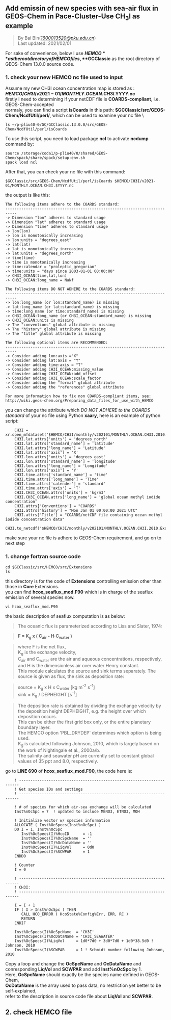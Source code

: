 ## Add emissin of new species with sea-air flux in GEOS-Chem in Pace-Cluster-Use CH<sub>3</sub>I as example
> By Bai Bin(*1600013520@pku.edu.cn*)\
> Last updated: 2021/02/01

For sake of convenience, 
below I use **$HEMCO** as the root directory of HEMCO files,
**$GCClassic** as the root directory of GEOS-Chem 13.0.0 source code.
### 1. check your new HEMCO nc file used to input
Assume my new CH3I ocean concentration map is stored as : **$HEMCO/CH3I/v2021-01/MONTHLY.OCEAN.CH3I.$YYYY.nc** \
firstly I need to determining if your netCDF file is **COARDS-compliant**, i.e. GEOS-Chem-accepted\
normaly, you can find a script **isCoards** in this path: **$GCClassic/src/GEOS-Chem/NcdfUtil/perl/**, which can be used to examine your nc file \
```
ls ~/p-pliu40-0/GC/GCClassic.13.0.0/src/GEOS-Chem/NcdfUtil/perl/isCoards
```
To use this script, you need to load package **ncl** to activate **ncdump** command by:
```
source /storage/coda1/p-pliu40/0/shared/GEOS-Chem/spack/share/spack/setup-env.sh
spack load ncl
```
After that, you can check your nc file with this command:
```
$GCClassic/src/GEOS-Chem/NcdfUtil/perl/isCoards $HEMCO/CH3I/v2021-01/MONTHLY.OCEAN.CH3I.$YYYY.nc
```
the output is like this:
```
The following items adhere to the COARDS standard:
---------------------------------------------------------------------------
-> Dimension "lon" adheres to standard usage
-> Dimension "lat" adheres to standard usage
-> Dimension "time" adheres to standard usage
-> lon(lon)
-> lon is monotonically increasing
-> lon:units = "degrees_east"
-> lat(lat)
-> lat is monotonically increasing
-> lat:units = "degrees_north"
-> time(time)
-> time is monotonically increasing
-> time:calendar = "proleptic_gregorian"
-> time:units = "days since 2003-01-01 00:00:00"
-> CH3I_OCEAN(time,lat,lon)
-> CH3I_OCEAN:long_name = NaNf

The following items DO NOT ADHERE to the COARDS standard:
---------------------------------------------------------------------------
-> lon:long_name (or lon:standard_name) is missing
-> lat:long_name (or lat:standard_name) is missing
-> time:long_name (or time:standard_name) is missing
-> CH3I_OCEAN:long_name (or CH3I_OCEAN:standard_name) is missing
-> CH3I_OCEAN:units is missing
-> The "conventions" global attribute is missing
-> The "history" global attribute is missing
-> The "title" global attribute is missing

The following optional items are RECOMMENDED:
---------------------------------------------------------------------------
-> Consider adding lon:axis ="X"
-> Consider adding lat:axis = "Y"
-> Consider adding time:axis = "T"
-> Consider adding CH3I_OCEAN:missing_value
-> Consider adding CH3I_OCEAN:add_offset
-> Consider adding CH3I_OCEAN:scale_factor
-> Consider adding the "format" global attribute
-> Consider adding the "references" global attribute

For more information how to fix non COARDS-compliant items, see:
http://wiki.geos-chem.org/Preparing_data_files_for_use_with_HEMCO
```
you can change the attribute which *DO NOT ADHERE to the COARDS standard* of your nc file using Python **xaary**, here is an example of python script:
```
    CH3I = xr.open_mfdataset('$HEMCO/CH3I/monthly/v202101/MONTHLY.OCEAN.CH3I.2010.nc')
    CH3I.lat.attrs['units'] = 'degrees_north'
    CH3I.lat.attrs['standard_name'] = 'latitude'
    CH3I.lat.attrs['long_name'] = 'Latitude'
    CH3I.lat.attrs['axis'] = 'X'
    CH3I.lon.attrs['units'] = 'degrees_east'
    CH3I.lon.attrs['standard_name'] = 'longitude'
    CH3I.lon.attrs['long_name'] = 'Longitude'
    CH3I.lon.attrs['axis'] = 'Y'
    CH3I.time.attrs['standard_name'] = 'time'
    CH3I.time.attrs['long_name'] = 'Time'
    CH3I.time.attrs['calender'] = 'standard'
    CH3I.time.attrs['axis'] = 'T'
    CH3I.CH3I_OCEAN.attrs['units'] = 'kg/m3'
    CH3I.CH3I_OCEAN.attrs['long_name'] = 'global ocean methyl iodide concentration'
    CH3I.attrs['Conventions'] = "COARDS"
    CH3I.attrs['history'] = "Mon Jan 01 00:00:00 2021 UTC"
    CH3I.attrs['Title'] = "COARDS/netCDF file containing ocean methyl iodide concentration data"
    CH3I.to_netcdf('$HEMCO/CH3I/monthly/v202101/MONTHLY.OCEAN.CH3I.2010.Examined.nc')
```
make sure your nc file is adhere to GEOS-Chem requirement, and go on to next step

### 1. change fortran source code
```
cd $GCClassic/src/HEMCO/src/Extensions
ls
```
this directory is for the code of **Extensions** controlling emission other than those in **Core** Extensions.\
you can find **hcox_seaflux_mod.F90** which is in charge of the seaflux emission of several species now.
```
vi hcox_seaflux_mod.F90
```
the basic description of seaflux computation is as below:
> The oceanic flux is parameterized according to Liss and Slater, 1974:

> **F = K<sub>g</sub> x ( C<sub>air</sub> - H·C<sub>water</sub> )**

> where F is the net flux, \
> K<sub>g</sub> is the exchange velocity, \
> C<sub>air</sub> and C<sub>water</sub> are the air and aqueous concentrations, respectively, \
> and H is the dimensionless air over water Henry constant. \
> This module calculates the source and sink terms separately. The source is given as flux, the sink as deposition rate:

> source = K<sub>g</sub> x H x C<sub>water</sub>     [kg m<sup>-2</sup> s<sup>-1</sup>] \
> sink   = K<sub>g</sub> / DEPHEIGHT      [s<sup>-1</sup>] 

> The deposition rate is obtained by dividing the exchange velocity by the deposition height DEPHEIGHT, e.g. the height over which deposition occurs. \
> This can be either the first grid box only, or the entire planetary boundary layer. \
> The HEMCO option 'PBL_DRYDEP' determines which option is being used. \
> K<sub>g</sub> is calculated following Johnson, 2010, which is largely based on the work of Nightingale et al., 2000a/b. \
>  The salinity and seawater pH are currently set to constant global values  of 35 ppt and 8.0, respectively. 

go to **LINE 690** of **hcox_seaflux_mod.F90**, the code here is:
```
    ! ----------------------------------------------------------------------
    ! Get species IDs and settings
    ! ----------------------------------------------------------------------

    ! # of species for which air-sea exchange will be calculated
    Inst%nOcSpc = 7  ! updated to include MENO3, ETNO3, MOH

    ! Initialize vector w/ species information
    ALLOCATE ( Inst%OcSpecs(Inst%nOcSpc) )
    DO I = 1, Inst%nOcSpc
       Inst%OcSpecs(I)%HcoID      = -1
       Inst%OcSpecs(I)%OcSpcName  = ''
       Inst%OcSpecs(I)%OcDataName = ''
       Inst%OcSpecs(I)%LiqVol     = 0d0
       Inst%OcSpecs(I)%SCWPAR     = 1
    ENDDO

    ! Counter
    I = 0

    ! ----------------------------------------------------------------------
    ! CH3I:
    ! ----------------------------------------------------------------------

    I = I + 1
    IF ( I > Inst%nOcSpc ) THEN
       CALL HCO_ERROR ( HcoState%Config%Err, ERR, RC )
       RETURN
    ENDIF

    Inst%OcSpecs(I)%OcSpcName  = 'CH3I'
    Inst%OcSpecs(I)%OcDataName = 'CH3I_SEAWATER'
    Inst%OcSpecs(I)%LiqVol     = 1d0*7d0 + 3d0*7d0 + 1d0*38.5d0 ! Johnson, 2010
    Inst%OcSpecs(I)%SCWPAR     = 1 ! Schmidt number following Johnson, 2010

```
Copy a loop and change the **OcSpcName** and **OcDataName** and conresponding **LiqVol** and **SCWPAR** and add **Inst%nOcSpc** by 1. \
Here, **OcSpcName** should exactly be the species name defined in GEOS-Chem, \
**OcDataName** is the array used to pass data, no restriction yet better to be self-explained, \
refer to the description in source code file about **LiqVol** and **SCWPAR**. 

## 2. check HEMCO file


